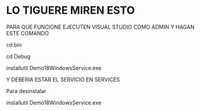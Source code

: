 ﻿# LO TIGUERE MIREN ESTO

PARA QUE FUNCIONE EJECUTEN VISUAL STUDIO COMO ADMIN Y HAGAN ESTE COMANDO

cd bin 

cd Debug

installutil Demo18WindowsService.exe

Y DEBERIA ESTAR EL SERVICIO EN SERVICES

Para desinstalar 

installutil Demo18WindowsService.exe
